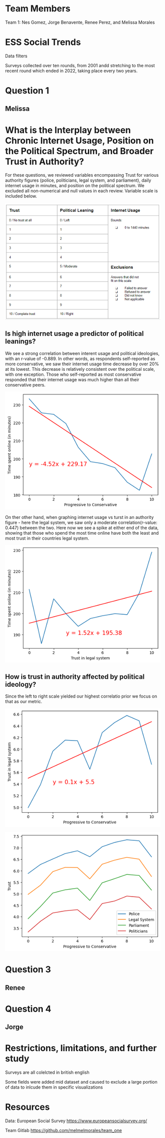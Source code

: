 # Team Members
Team 1: Nes Gomez, Jorge Benavente, Renee Perez, and Melissa Morales


# ESS Social Trends
Data filters

Surveys collected over ten rounds, from 2001 andd stretching to the most recent round which ended in 2022, taking place every two years.


# Question 1 

## Melissa

# What is the Interplay between Chronic Internet Usage, Position on the Political Spectrum, and Broader Trust in Authority?
For these questions, we reviewed variables encompassing Trust for various authority figures (police, politicians, legal system, and parliament), daily internet usage in minutes, and position on the political spectrum. We excluded all non-numerical and null values in each review. Variable scale is included below.

![Variable Scale](Nes/Images/Variable_Scales.PNG)

## Is high internet usage a predictor of political leanings?
We see a strong correlation between interent usage and political ideologies, with an r-value of -0.889. In other words, as respondents self-reported as more conservative, we saw their internet usage time decrease by over 20% at its lowest. This decrease is relatively consistent over the political scale, with one exception. Those who self-reported as most conservative responded that their internet usage was much higher than all their conservative peers. 

![LR Scale by Time Spent Online](Nes/Images/LRScale_by_TimeSpentOnline.png)

On ther other hand, when graphing internet usage vs turst in an authority figure - here the legal system, we saw only a moderate correlation(r-value: 0.447) between the two. Here now we see a spike at either end of the data, showing that those who spend the most time online have both the least and most trust in their countries legal system.

![Trust in the legal system by time spent online](Nes/Images/TrustLegal_by_NetUsage.png)


## How is trust in authority affected by political ideology? 
Since the left to right scale yielded our highest correlatio prior we focus on that as our metric. 

![Trust in the legal system vs LR Scale](Nes/Images/LRScale_by_TrustLegal.png)


![Broad Trust in Authority, ](Nes/Images/Trust_Authority_Broad.png)

# Question 3

## Renee

# Question 4 

## Jorge

# Restrictions, limitations, and further study
Surveys are all colelcted in british english

Some fields were added mid dataset and caused to exclude a large portion of data to inlcude them in specific visualizations

# Resources
Data: 
European Social Survey 
https://www.europeansocialsurvey.org/


Team Gitlab
https://github.com/melmelmorales/team_one